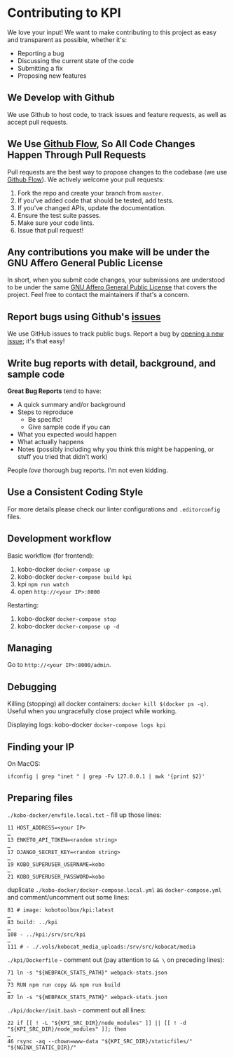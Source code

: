 # Contributing to KPI

We love your input! We want to make contributing to this project as easy and transparent as possible, whether it's:

- Reporting a bug
- Discussing the current state of the code
- Submitting a fix
- Proposing new features

## We Develop with Github

We use Github to host code, to track issues and feature requests, as well as accept pull requests.

## We Use [Github Flow](https://guides.github.com/introduction/flow/index.html), So All Code Changes Happen Through Pull Requests

Pull requests are the best way to propose changes to the codebase (we use [Github Flow](https://guides.github.com/introduction/flow/index.html)). We actively welcome your pull requests:

1. Fork the repo and create your branch from `master`.
2. If you've added code that should be tested, add tests.
3. If you've changed APIs, update the documentation.
4. Ensure the test suite passes.
5. Make sure your code lints.
6. Issue that pull request!

## Any contributions you make will be under the GNU Affero General Public License

In short, when you submit code changes, your submissions are understood to be under the same [GNU Affero General Public License](./LICENSE) that covers the project. Feel free to contact the maintainers if that's a concern.

## Report bugs using Github's [issues](https://github.com/kobotoolbox/kpi/issues)

We use GitHub issues to track public bugs. Report a bug by [opening a new issue](https://github.com/kobotoolbox/kpi/issues/new); it's that easy!

## Write bug reports with detail, background, and sample code

**Great Bug Reports** tend to have:

- A quick summary and/or background
- Steps to reproduce
  - Be specific!
  - Give sample code if you can
- What you expected would happen
- What actually happens
- Notes (possibly including why you think this might be happening, or stuff you tried that didn't work)

People *love* thorough bug reports. I'm not even kidding.

## Use a Consistent Coding Style

For more details please check our linter configurations and `.editorconfig` files.

## Development workflow

Basic workflow (for frontend):

1.  kobo-docker `docker-compose up`
2.  kobo-docker `docker-compose build kpi`
3.  kpi `npm run watch`
4.  open `http://<your IP>:8000`

Restarting:

1.  kobo-docker `docker-compose stop`
2.  kobo-docker `docker-compose up -d`

## Managing

Go to `http://<your IP>:8000/admin`.

## Debugging

Killing (stopping) all docker containers: `docker kill $(docker ps -q)`. Useful when you ungracefully close project while working.

Displaying logs: kobo-docker `docker-compose logs kpi`

## Finding your IP

On MacOS:

```
ifconfig | grep "inet " | grep -Fv 127.0.0.1 | awk '{print $2}'
```

## Preparing files

`./kobo-docker/envfile.local.txt` - fill up those lines:

```
11 HOST_ADDRESS=<your IP>
…
13 ENKETO_API_TOKEN=<random string>
…
17 DJANGO_SECRET_KEY=<random string>
…
19 KOBO_SUPERUSER_USERNAME=kobo
…
21 KOBO_SUPERUSER_PASSWORD=kobo
```

duplicate `./kobo-docker/docker-compose.local.yml` as `docker-compose.yml` and comment/uncomment out some lines:

```
81 # image: kobotoolbox/kpi:latest
…
83 build: ../kpi
…
108 - ../kpi:/srv/src/kpi
…
111 # - ./.vols/kobocat_media_uploads:/srv/src/kobocat/media
```

`./kpi/Dockerfile` - comment out (pay attention to `&& \` on preceding lines):

```
71 ln -s "${WEBPACK_STATS_PATH}" webpack-stats.json
…
73 RUN npm run copy && npm run build
…
87 ln -s "${WEBPACK_STATS_PATH}" webpack-stats.json
```

`./kpi/docker/init.bash` - comment out all lines:

```
22 if [[ ! -L "${KPI_SRC_DIR}/node_modules" ]] || [[ ! -d "${KPI_SRC_DIR}/node_modules" ]]; then
…
46 rsync -aq --chown=www-data "${KPI_SRC_DIR}/staticfiles/" "${NGINX_STATIC_DIR}/"
```
